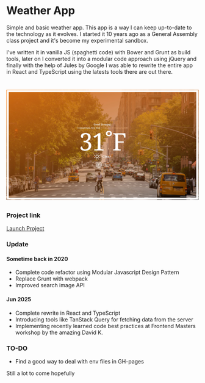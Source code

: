 # Weather App #
Simple and basic weather app.
This app is a way I can keep up-to-date to the technology as it evolves.
I started it 10 years ago as a General Assembly class project and it's become my experimental sandbox.

I've written it in vanilla JS (spaghetti code) with Bower and Grunt as build tools, later on I converted it into a modular code approach using jQuery and finally with the help of Jules by Google I was able to rewrite the entire app in React and TypeScript using the latests tools there are out there.

<h1 align="center">
  <img alt="WeatherApp" src="assets/screen-1.jpg" />
</h1>

### Project link ###
[Launch Project]

### Update ###

#### Sometime back in 2020
* Complete code refactor using Modular Javascript Design Pattern
* Replace Grunt with webpack
* Improved search image API

#### Jun 2025
* Complete rewrite in React and TypeScript
* Introducing tools like TanStack Query for fetching data from the server
* Implementing recently learned code best practices at Frontend Masters workshop by the amazing David K.

### TO-DO
* Find a good way to deal with env files in GH-pages

Still a lot to come hopefully

[Launch Project]: https://lucasbittar.github.io/weatherapp/ "WeatherApp"
